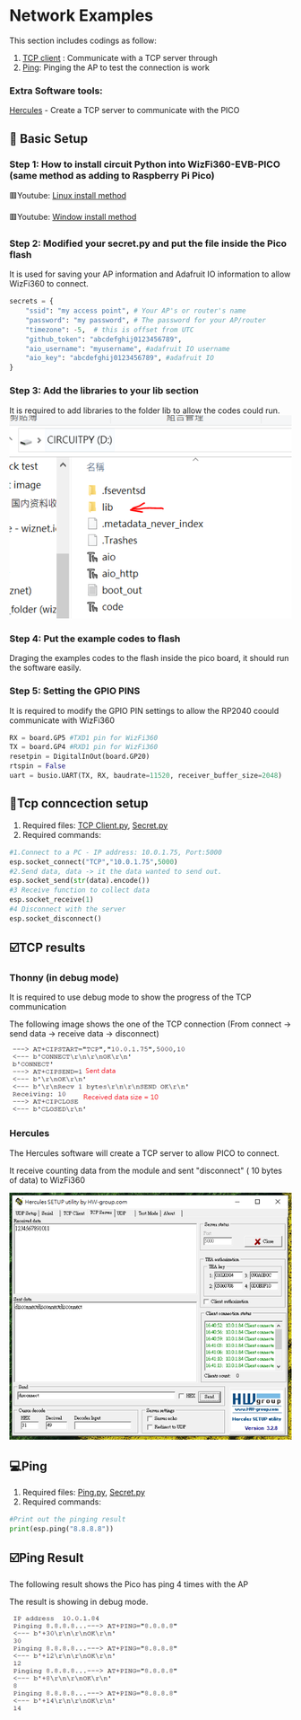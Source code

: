 # Network Examples
This section includes codings as follow:
1. [TCP client](#TCP) : Communicate with a TCP server through
2. [Ping](#Ping): Pinging the AP to test the connection is work

### Extra Software tools: 

[Hercules][link-Hercules] - Create a TCP server to communicate with the PICO 

## 🤖 Basic Setup
### Step 1: How to install circuit Python into WizFi360-EVB-PICO (same method as adding to Raspberry Pi Pico)
🟥Youtube: [Linux install method][link-linux install]

🟥Youtube: [Window install method][link-window install]

### Step 2: Modified your secret.py and put the file inside the Pico flash
It is used for saving your AP information and Adafruit IO information to allow WizFi360 to connect.
```python
secrets = {
    "ssid": "my access point", # Your AP's or router's name
    "password": "my password", # The password for your AP/router
    "timezone": -5,  # this is offset from UTC
    "github_token": "abcdefghij0123456789",
    "aio_username": "myusername", #adafruit IO username
    "aio_key": "abcdefghij0123456789", #adafruit IO 
}
```
### Step 3: Add the libraries to your lib section
It is required to add libraries to the folder lib to allow the codes could run.
![link-lib_image]

### Step 4: Put the example codes to flash
Draging the examples codes to the flash inside the pico board, it should run the software easily.

### Step 5: Setting the GPIO PINS
It is required to modify the GPIO PIN settings to allow the RP2040 coould communicate with WizFi360
```python
RX = board.GP5 #TXD1 pin for WizFi360
TX = board.GP4 #RXD1 pin for WizFi360
resetpin = DigitalInOut(board.GP20) 
rtspin = False
uart = busio.UART(TX, RX, baudrate=11520, receiver_buffer_size=2048)
```

<a name="TCP"></a>
## 🔰Tcp conncection setup
1. Required files: [TCP Client.py][link-tcp], [Secret.py][link-secret]
2. Required commands:
```python
#1.Connect to a PC - IP address: 10.0.1.75, Port:5000
esp.socket_connect("TCP","10.0.1.75",5000) 
#2.Send data, data -> it the data wanted to send out.
esp.socket_send(str(data).encode())
#3 Receive function to collect data
esp.socket_receive(1)
#4 Disconnect with the server
esp.socket_disconnect()
```

## ☑️TCP results
### Thonny (in debug mode)
It is required to use debug mode to show the progress of the TCP communication

The following image shows the one of the TCP connection (From connect -> send data -> receive data  -> disconnect)

![link-tcp_thonny]

### Hercules
The Hercules software will create a TCP server to allow PICO to connect.

It receive counting data from the module and sent "disconnect" ( 10 bytes of data) to WizFi360

![link-tcp_hercules]

<a name="Ping"></a>
## 💻Ping
1. Required files: [Ping.py][link-ping], [Secret.py][link-secret]
2. Required commands:
```python
#Print out the pinging result
print(esp.ping("8.8.8.8"))
```

## ☑️Ping Result
The following result shows the Pico has ping 4 times with the AP

The result is showing in debug mode.

![link-ping_thonny]


[link-tcp]: https://github.com/ronpang/WizFi360-cpy/blob/main/examples/Network/TCP%20client.py
[link-secret]: https://github.com/ronpang/WizFi360-cpy/blob/main/examples/secrets.py
[link-ping]: https://github.com/ronpang/WizFi360-cpy/blob/main/examples/Network/ping.py
[link-linux install]: https://www.youtube.com/watch?v=onBkPkaqDnk&list=PL846hFPMqg3h4HpTVO8cPPHZnJIRA4I2p&index=3
[link-window install]: https://www.youtube.com/watch?v=e_f9p-_JWZw&t=374s
[link-lib_image]: https://github.com/ronpang/WizFi360-cpy/blob/main/img/lib%20image.PNG
[link-tcp_thonny]: https://github.com/ronpang/WizFi360-cpy/blob/main/img/thonny%20result%20-%20wizfi360%20(updated)%20-%20tcp.PNG
[link-Hercules]: https://www.hw-group.com/software/hercules-setup-utility
[link-tcp_hercules]: https://github.com/ronpang/WizFi360-cpy/blob/main/img/Hercules%20result%20-%20wizfi360%20-%20tcp.PNG
[link-ping_thonny]: https://github.com/ronpang/WizFi360-cpy/blob/main/img/thonny%20result%20-%20wizfi360%20-%20Ping.PNG
